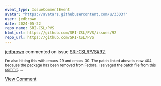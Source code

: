 ```yaml
---
event_type: IssueCommentEvent
avatar: "https://avatars.githubusercontent.com/u/3303?"
user: jedbrown
date: 2024-05-22
repo_name: SRI-CSL/PVS
html_url: https://github.com/SRI-CSL/PVS/issues/92
repo_url: https://github.com/SRI-CSL/PVS
---
```


<a href='https://github.com/jedbrown' target='_blank'>jedbrown</a> commented on issue <a href='https://github.com/SRI-CSL/PVS/issues/92' target='_blank'>SRI-CSL/PVS#92</a>.

<small>I'm also hitting this with emacs-29 and emacs-30. The patch linked above is now 404 because the package has been removed from Fedora. I salvaged the patch file from [this commit](https://src.fedoraproject.org/rpms/pvs-sbcl/c/bce00bea0201742d524881bbee35954e3aa84dcc?branch=rawhide)....</small>

<a href='https://github.com/SRI-CSL/PVS/issues/92' target='_blank'>View Comment</a>